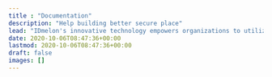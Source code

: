 ```yaml
---
title : "Documentation"
description: "Help building better secure place"
lead: "IDmelon's innovative technology empowers organizations to utilize their employees' existing devices, such as ID badges, key fobs, contactless cards, or smartphones, as FIDO security keys for authentication. By leveraging IDmelon's solution, companies can avoid the expense of purchasing separate hardware FIDO keys, to streamline the authentication process while saving costs."
date: 2020-10-06T08:47:36+00:00
lastmod: 2020-10-06T08:47:36+00:00
draft: false
images: []
---
```

